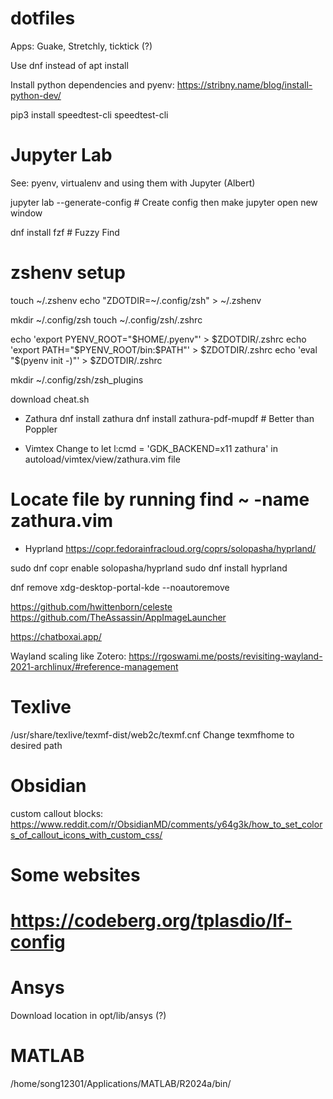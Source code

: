 # dotfiles

Apps: Guake, Stretchly, ticktick (?)

Use dnf instead of apt install

Install python dependencies and pyenv: https://stribny.name/blog/install-python-dev/

pip3 install speedtest-cli
speedtest-cli


# Jupyter Lab
See: pyenv, virtualenv and using them with Jupyter (Albert)

jupyter lab --generate-config # Create config then make jupyter open new window

dnf install fzf # Fuzzy Find


# zshenv setup

touch ~/.zshenv
echo "ZDOTDIR=~/.config/zsh" > ~/.zshenv

mkdir ~/.config/zsh
touch ~/.config/zsh/.zshrc


echo 'export PYENV_ROOT="$HOME/.pyenv"' > $ZDOTDIR/.zshrc
echo 'export PATH="$PYENV_ROOT/bin:$PATH"' > $ZDOTDIR/.zshrc
echo 'eval "$(pyenv init -)"' > $ZDOTDIR/.zshrc

mkdir ~/.config/zsh/zsh_plugins



download cheat.sh

- Zathura
dnf install zathura
dnf install zathura-pdf-mupdf # Better than Poppler

- Vimtex
Change to let l:cmd  = 'GDK_BACKEND=x11 zathura' in autoload/vimtex/view/zathura.vim file
# Locate file by running find ~ -name zathura.vim 


- Hyprland
https://copr.fedorainfracloud.org/coprs/solopasha/hyprland/

sudo dnf copr enable solopasha/hyprland 
sudo dnf install hyprland

dnf remove xdg-desktop-portal-kde --noautoremove


https://github.com/hwittenborn/celeste
https://github.com/TheAssassin/AppImageLauncher

https://chatboxai.app/



Wayland scaling like Zotero: https://rgoswami.me/posts/revisiting-wayland-2021-archlinux/#reference-management


# Texlive
/usr/share/texlive/texmf-dist/web2c/texmf.cnf
Change texmfhome to desired path

# Obsidian
custom callout blocks: https://www.reddit.com/r/ObsidianMD/comments/y64g3k/how_to_set_colors_of_callout_icons_with_custom_css/




# Some websites
# https://codeberg.org/tplasdio/lf-config


# Ansys
Download location in opt/lib/ansys (?)



# MATLAB
/home/song12301/Applications/MATLAB/R2024a/bin/


